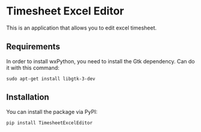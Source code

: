 # Timesheet Excel Editor

This is an application that allows you to edit excel timesheet.

## Requirements

In order to install wxPython, you need to install the Gtk dependency.
Can do it with this command:

```shell
sudo apt-get install libgtk-3-dev
```
## Installation

You can install the package via PyPI:

```shell
pip install TimesheetExcelEditor 
```
